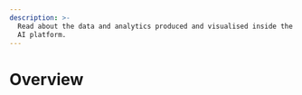 ```yaml
---
description: >-
  Read about the data and analytics produced and visualised inside the Mindset
  AI platform.
---
```


# Overview

